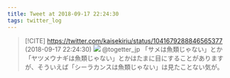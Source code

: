 ```yaml
---
title: Tweet at 2018-09-17 22:24:30
tags: twitter_log
---
```


> [!CITE] https://twitter.com/kaisekiriu/status/1041679288846565377 (2018-09-17 22:24:30)
> ![](https://twitter.com/kaisekiriu/status/1041679288846565377)
> @togetter_jp 「サメは魚類じゃない」とか「ヤツメウナギは魚類じゃない」とかはたまに目にすることがありますが、そういえば「シーラカンスは魚類じゃない」は見たことない気が。
